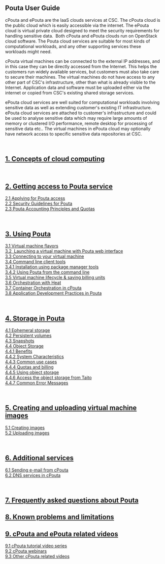## Pouta User Guide

cPouta and  ePouta are the  IaaS clouds  services at CSC.   The cPouta
cloud  is  the  public  cloud   which  is  easily  accessible via  the
internet. The ePouta  cloud is virtual private cloud  designed to meet
the security  requirements for handling sensitive  data.   Both cPouta
and  ePouta clouds run  on OpenStack  cloud software. The  Pouta cloud
services are suitable  for most kinds of  computational workloads, and
any other supporting services these workloads might need.

cPouta virtual machines can be connected to the external IP addresses,
and in this case they can be directly accessed from the Internet. This
helps the customers run widely  available services, but customers must
also take care  to secure their machines. The virtual  machines do not
have access to any other part of CSC's infrastructure, other than what
is already visible to the Internet. Application data and software must
be  uploaded either  via the  internet or  copied from  CSC's existing
shared
storage services.  
  
ePouta  cloud services  are  well suited  for computational  workloads
involving sensitive data  as well as extending  customer's existing IT
infrastructure.  ePouta  cloud  services are  attached  to  customer's
infrastructure and could  be used to analyse sensitive  data which may
require large amounts  of memory or clustered  I/O performance, remote
desktop for processing of sensitive data etc.. The virtual machines in
ePouta cloud may optionally have  network access to specific sensitive
data repositories at CSC.

 

## [1. Concepts of cloud computing]

 

## [2. Getting access to Pouta service]

[2.1 Applying for Pouta access][]  
[2.2 Security Guidelines for Pouta][]  
[2.3 Pouta Accounting Principles and Quotas]

 

## [3. Using Pouta]

[3.1 Virtual machine flavors][]  
[3.2  Launching a virtual machine with Pouta web interface][]  
[3.3 Connecting to your virtual machine][]  
[3.4 Command line client tools][]  
[3.4.1 Installation using package manager tools][]  
[3.4.2 Using Pouta from the command line][]  
[3.5 Virtual machine lifecycle & saving billing units][]  
[3.6 Orchestration with Heat][]  
[3.7 Container Orchestration in cPouta][]  
[3.8 Application Development Practices in Pouta]

 

## [4. Storage in Pouta]

[4.1 Ephemeral storage][]  
[4.2 Persistent volumes][]  
[4.3 Snapshots][]  
[4.4 Object Storage][]  
[4.4.1 Benefits][]  
[4.4.2 System Characteristics][]  
[4.4.3 Common use cases][]  
[4.4.4 Quotas and billing][]  
[4.4.5 Using object storage][]  
[4.4.6 Access the object storage from Taito][]  
[4.4.7 Common Error Messages]

 

## [5. Creating and uploading virtual machine images]

[5.1 Creating images][]  
[5.2 Uploading images]

 

## [6. Additional services]

[6.1 Sending e-mail from cPouta][]  
[6.2 DNS services in cPouta]

 

## [7. Frequently asked questions about Pouta]

## [8. Known problems and limitations]

## [9. cPouta and ePouta related videos]

[9.1 cPouta tutorial video series][9. cPouta and ePouta related
videos]  
[9.2 cPouta webinars][9. cPouta and ePouta related videos]  
[9.3 Other cPouta related videos][9. cPouta and ePouta related videos]

 

 

 

 

 

 

 

 

 

 

 

 

 

 

 

 

 

  [1. Concepts of cloud computing]: https://research.csc.fi/pouta-concepts
  [2. Getting access to Pouta service]: https://research.csc.fi/pouta-access
  [2.1 Applying for Pouta access]: https://research.csc.fi/pouta-application
  [2.2 Security Guidelines for Pouta]: https://research.csc.fi/pouta-security
  [2.3 Pouta Accounting Principles and Quotas]: https://research.csc.fi/pouta-accounting
  [3. Using Pouta]: https://research.csc.fi/pouta-usage
  [3.1 Virtual machine flavors]: https://research.csc.fi/pouta-flavours
  [3.2  Launching a virtual machine with Pouta web interface]: https://research.csc.fi/pouta-getting-started
  [3.3 Connecting to your virtual machine]: https://research.csc.fi/pouta-connecting-a-virtual-machine
  [3.4 Command line client tools]: https://research.csc.fi/pouta-command-line-tools
  [3.4.1 Installation using package manager tools]: https://research.csc.fi/pouta-install-client
  [3.4.2 Using Pouta from the command line]: https://research.csc.fi/pouta-client-usage
  [3.5 Virtual machine lifecycle & saving billing units]: https://research.csc.fi/pouta-vm-lifecycle
  [3.6 Orchestration with Heat]: https://research.csc.fi/pouta-orchestration-with-heat
  [3.7 Container Orchestration in cPouta]: https://research.csc.fi/pouta-container-orchestration
  [3.8 Application Development Practices in Pouta]: https://research.csc.fi/application-development-in-pouta
  [4. Storage in Pouta]: https://research.csc.fi/pouta-storage
  [4.1 Ephemeral storage]: https://research.csc.fi/pouta-ephemeral-storage
  [4.2 Persistent volumes]: https://research.csc.fi/pouta-persistent-volumes
  [4.3 Snapshots]: https://research.csc.fi/pouta-snapshots
  [4.4 Object Storage]: https://research.csc.fi/pouta-object-storage
  [4.4.1 Benefits]: https://research.csc.fi/pouta-object-storage-benefits
  [4.4.2 System Characteristics]: https://research.csc.fi/pouta-object-storage-system-characteristics
  [4.4.3 Common use cases]: https://research.csc.fi/pouta-object-storage-common-use-cases
  [4.4.4 Quotas and billing]: https://research.csc.fi/pouta-object-storage-quotas-and-billing
  [4.4.5 Using object storage]: https://research.csc.fi/pouta-using-object-storage
  [4.4.6 Access the object storage from Taito]: https://research.csc.fi/accessing-the-pouta-object-storage-from-taito
  [4.4.7 Common Error Messages]: https://research.csc.fi/pouta-object-storage-common-error-messages
  [5. Creating and uploading virtual machine images]: https://research.csc.fi/pouta-adding-images
  [5.1 Creating images]: https://research.csc.fi/pouta-adding-images#5.1
  [5.2 Uploading images]: https://research.csc.fi/pouta-adding-images#5.2
  [6. Additional services]: https://research.csc.fi/pouta-additional-services
  [6.1 Sending e-mail from cPouta]: https://research.csc.fi/pouta-email
  [6.2 DNS services in cPouta]: https://research.csc.fi/pouta-dns
  [7. Frequently asked questions about Pouta]: https://research.csc.fi/pouta-faq
  [8. Known problems and limitations]: https://research.csc.fi/pouta-problems
  [9. cPouta and ePouta related videos]: https://research.csc.fi/pouta-videos
